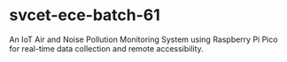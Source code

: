 # svcet-ece-batch-61
An IoT Air and Noise Pollution Monitoring System using Raspberry Pi Pico for real-time data collection and remote accessibility. 
